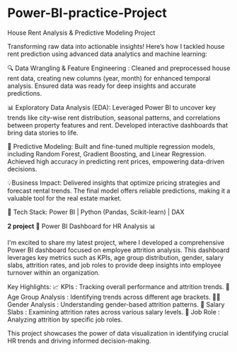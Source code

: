 # Power-BI-practice-Project
House Rent Analysis & Predictive Modeling Project

Transforming raw data into actionable insights! Here’s how I tackled house rent prediction using advanced data analytics and machine learning:

🔍 Data Wrangling & Feature Engineering : Cleaned and preprocessed house rent data, creating new columns (year, month) for enhanced temporal analysis. Ensured data was ready for deep insights and accurate predictions.

📊 Exploratory Data Analysis (EDA): Leveraged Power BI to uncover key trends like city-wise rent distribution, seasonal patterns, and correlations between property features and rent. Developed interactive dashboards that bring data stories to life.

🧠 Predictive Modeling: Built and fine-tuned multiple regression models, including Random Forest, Gradient Boosting, and Linear Regression. Achieved high accuracy in predicting rent prices, empowering data-driven decisions.

💡Business Impact: Delivered insights that optimize pricing strategies and forecast rental trends. The final model offers reliable predictions, making it a valuable tool for the real estate market.

🔧 Tech Stack: Power BI | Python (Pandas, Scikit-learn) | DAX


**2 project** 
🚀  Power BI Dashboard for HR Analysis 📊

I'm excited to share my latest project, where I developed a comprehensive Power BI dashboard focused on employee attrition analysis. This dashboard leverages key metrics such as KPIs, age group distribution, gender, salary slabs, attrition rates, and job roles to provide deep insights into employee turnover within an organization.

Key Highlights:
📈 KPIs : Tracking overall performance and attrition trends.
🎂 Age Group Analysis : Identifying trends across different age brackets.
👩‍💼 Gender Analysis : Understanding gender-based attrition patterns.
💼 Salary Slabs : Examining attrition rates across various salary levels.
🏢 Job Role : Analyzing attrition by specific job roles.

This project showcases the power of data visualization in identifying crucial HR trends and driving informed decision-making.



